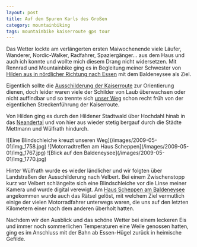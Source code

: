 ```yaml
---
layout: post
title: Auf den Spuren Karls des Großen
category: mountainbiking
tags: mountainbike kaiserroute gps tour
---
```


Das Wetter lockte am verlängerten ersten Maiwochenende viele Läufer, Wanderer, Nordic-Walker, Radfahrer, Spaziergänger… aus dem Haus und auch ich konnte und wollte mich diesem Drang nicht widersetzen. Mit Rennrad und Mountainbike ging es in Begleitung meiner Schwester von [Hilden aus in nördlicher Richtung nach Essen](http://gpsies.de/map.do?fileId=oxubnwtfhbyjrhio) mit dem Baldeneysee als Ziel.

Eigentlich sollte die [Ausschilderung der Kaiserroute](http://www.kaiser-route.info/) zur Orientierung dienen, doch leider waren viele der Schilder von Laub überwachsen oder nicht auffindbar und so trennte sich [unser Weg](http://gpsies.de/map.do?fileId=oxubnwtfhbyjrhio) schon recht früh von der eigentlichen Streckenführung der Kaiserroute.

Von Hilden ging es durch den Hildener Stadtwald über Hochdahl hinab in das [Neandertal](http://de.wikipedia.org/wiki/Neandertal) und von hier aus wieder stetig bergauf durch die Städte Mettmann und Wülfrath hindurch.

<div class="gallery" markdown="1">
![Eine Blindschleiche kreuzt unseren Weg](/images/2009-05-01/img_1758.jpg)
![Motorradtreffen am Haus Scheppen](/images/2009-05-01/img_1767.jpg)
![Blick auf den Baldeneysee](/images/2009-05-01/img_1770.jpg)
</div>

Hinter Wülfrath wurde es wieder ländlicher und wir folgten über Landstraßen der Ausschilderung nach Velbert. Bei einem Zwischenstopp kurz vor Velbert schlängelte sich eine Blindschleiche vor die Linse meiner Kamera und wurde digital verewigt. Am [Haus Scheppen am Baldeneysee](http://www.road-concept.eu/motorrad-treff-haus-scheppen.html) angekommen wurde auch das Rätsel gelöst, mit welchem Ziel vermutlich einige der vielen Motorradfahrer unterwegs waren, die uns auf den letzten Kilometern einer nach dem anderen überholt hatten.

Nachdem wir den Ausblick und das schöne Wetter bei einem leckeren Eis und immer noch sommerlichen Temperaturen eine Weile genossen hatten, ging es im Anschluss mit der Bahn ab Essen-Hügel zurück in heimische Gefilde.
